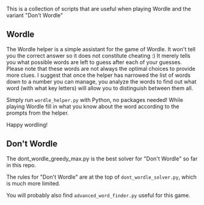 This is a collection of scripts that are useful when playing Wordle and the variant "Don't Wordle"

## Wordle

The Wordle helper is a simple assistant for the game of Wordle.
It won't tell you the correct answer so it does not constitute cheating :)
It merely tells you what possible words are left to guess after each of your guesses.
Please note that these words are not always the optimal choices to provide more clues.
I suggest that once the helper has narrowed the list of words down to a number you can manage,
you analyze the words to find out what word (with what key letters) will allow you to distinguish between them all.

Simply run `wordle_helper.py` with Python, no packages needed!
While playing Wordle fill in what you know about the word according to the prompts from the helper.


Happy wordling!

## Don't Wordle
The dont_wordle_greedy_max.py is the best solver for "Don't Wordle" so far in this repo.

The rules for "Don't Wordle" are at the top of `dont_wordle_solver.py`, which is much more limited.

You will probably also find `advanced_word_finder.py` useful for this game.